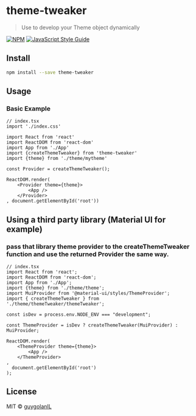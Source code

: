# theme-tweaker

> Use to develop your Theme object dynamically

[![NPM](https://img.shields.io/npm/v/theme-tweaker.svg)](https://www.npmjs.com/package/theme-tweaker) [![JavaScript Style Guide](https://img.shields.io/badge/code_style-standard-brightgreen.svg)](https://standardjs.com)

## Install

```bash
npm install --save theme-tweaker
```

## Usage

### Basic Example
```tsx
// index.tsx
import './index.css'

import React from 'react'
import ReactDOM from 'react-dom'
import App from './App'
import {createThemeTweaker} from 'theme-tweaker'
import {theme} from './theme/mytheme'

const Provider = createThemeTweaker();

ReactDOM.render(
    <Provider theme={theme}>
        <App />
    </Provider>
, document.getElementById('root'))

```

## Using a third party library (Material UI for example)
### pass that library theme provider to the createThemeTweaker function and use the returned Provider the same way.
```tsx
// index.tsx
import React from 'react';
import ReactDOM from 'react-dom';
import App from './App';
import {theme} from './theme/theme';
import MuiProvider from '@material-ui/styles/ThemeProvider';
import { createThemeTweaker } from './theme/themeTweaker/themeTweaker';

const isDev = process.env.NODE_ENV === "development";

const ThemeProvider = isDev ? createThemeTweaker(MuiProvider) : MuiProvider; 

ReactDOM.render(
    <ThemeProvider theme={theme}>
        <App />
    </ThemeProvider>
,
  document.getElementById('root')
);
```
## License

MIT © [guygolanIL](https://github.com/guygolanIL)

